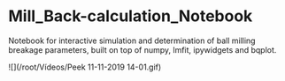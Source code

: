 # Mill_Back-calculation_Notebook
Notebook for interactive simulation and determination of ball milling breakage parameters, built on top of numpy, lmfit, ipywidgets and bqplot.

![](/root/Vídeos/Peek 11-11-2019 14-01.gif)
